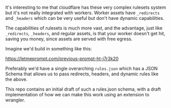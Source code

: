 It's interesting to me that cloudflare has these very complex rulesets system but it's not really integrated with workers. Worker assets have `_redirects` and `_headers` which can be very useful but don't have dynamic capabilities.

The capabilities of rulesets is much more vast, and the advantage, just like `_redirects`, `_headers`, and regular assets, is that your worker doesn't get hit, saving you money, since assets are served with free egress.

Imagine we'd build in something like this:

https://letmeprompt.com/previous-prompt-ht-j7r3k20

Preferably we'd have a single overarching `rules.json` which has a JSON Schema that allows us to pass redirects, headers, and dynamic rules like the above.

This repo contains an initial draft of such a rules.json schema, with a draft implementation of how we can make this work using an extension to wrangler.

